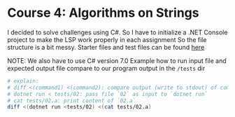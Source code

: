 # Course 4: Algorithms on Strings

I decided to solve challenges using C#.
So I have to initialize a .NET Console project to make the LSP work properly in each assignment
So the file structure is a bit messy.
Starter files and test files can be found [here](https://www.coursera.org/learn/algorithms-on-graphs/programming/AUd0k/programming-assignment-1-decomposition-of-graphs)

NOTE: We also have to use C# version 7.0
Example how to run input file and expected output file compare to our program output in the `/tests` dir

```bash
# explain:
# diff <(command1) <(command2): compare output (write to stdout) of command1 and command2
# dotnet run < tests/02: pass file `02` as input to `dotnet run`
# cat tests/02.a: print content of `02.a`
diff <(dotnet run <tests/02) <(cat tests/02.a)
```

